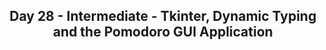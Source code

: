 <h2 align='center'>Day 28 - Intermediate - Tkinter, Dynamic Typing and the Pomodoro GUI Application</h2>